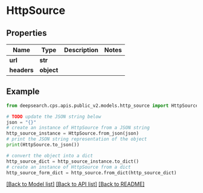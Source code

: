 # HttpSource


## Properties

Name | Type | Description | Notes
------------ | ------------- | ------------- | -------------
**url** | **str** |  | 
**headers** | **object** |  | 

## Example

```python
from deepsearch.cps.apis.public_v2.models.http_source import HttpSource

# TODO update the JSON string below
json = "{}"
# create an instance of HttpSource from a JSON string
http_source_instance = HttpSource.from_json(json)
# print the JSON string representation of the object
print(HttpSource.to_json())

# convert the object into a dict
http_source_dict = http_source_instance.to_dict()
# create an instance of HttpSource from a dict
http_source_form_dict = http_source.from_dict(http_source_dict)
```
[[Back to Model list]](../README.md#documentation-for-models) [[Back to API list]](../README.md#documentation-for-api-endpoints) [[Back to README]](../README.md)


